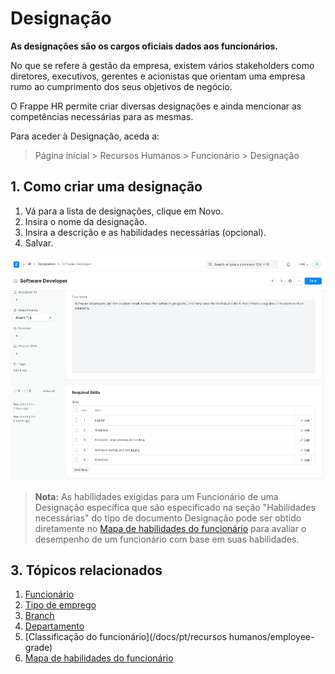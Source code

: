 # Designação



**As designações são os cargos oficiais dados aos funcionários.**

No que se refere à gestão da empresa, existem vários stakeholders como diretores, executivos, gerentes e acionistas que orientam uma empresa rumo ao cumprimento dos seus objetivos de negócio.

O Frappe HR permite criar diversas designações e ainda mencionar as competências necessárias para as mesmas.

Para aceder à Designação, aceda a:


> Página inicial > Recursos Humanos > Funcionário > Designação
> 
> 

## 1. Como criar uma designação

1. Vá para a lista de designações, clique em Novo.
2. Insira o nome da designação.
3. Insira a descrição e as habilidades necessárias (opcional).
4. Salvar.

![Designation](/files/designation.png)


> **Nota:** As habilidades exigidas para um Funcionário de uma Designação específica que são especificado na seção "Habilidades necessárias" do tipo de documento Designação pode ser obtido diretamente no [Mapa de habilidades do funcionário](/docs/pt/human-resources/employee_skill_map) para avaliar o desempenho de um funcionário com base em suas habilidades.
> 
> 

## 3. Tópicos relacionados

1. [Funcionário](/docs/pt/human-resources/employee)
2. [Tipo de emprego](/docs/pt/human-resources/employment-type)
3. [Branch](/docs/pt/human-resources/branch)
4. [Departamento](/docs/pt/human-resources/departamento)
5. [Classificação do funcionário](/docs/pt/recursos humanos/employee-grade)
6. [Mapa de habilidades do funcionário](/docs/pt/human-resources/employee_skill_map)



